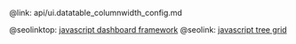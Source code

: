 @link: api/ui.datatable_columnwidth_config.md

@seolinktop: [javascript dashboard framework](https://webix.com)
@seolink: [javascript tree grid](https://webix.com/widget/treetable/)